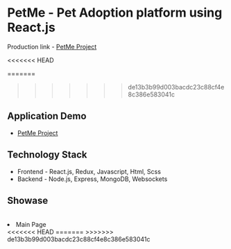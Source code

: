 # PetMe - Pet Adoption platform using React.js

Production link - <a href="https://petme21.herokuapp.com/" target="_blank"> PetMe Project</a>

<<<<<<< HEAD
<!-- <img alt="main-view" src="https://res.cloudinary.com/dhorz8v6v/image/upload/v1631435411/petme%20screenshots/Screen_Shot_2021-08-08_at_15.26.49_xsrfni.png" width="250" height="250"> -->

=======
<!-- <img alt="main-view" src="https://res.cloudinary.com/dhorz8v6v/image/upload/v1631435411/petme%20screenshots/Screen_Shot_2021-08-08_at_15.26.49_xsrfni.png" width="250" height="250">
 -->
>>>>>>> de13b3b99d003bacdc23c88cf4e8c386e583041c

<h2>Application Demo</h2>
<ul>
    <li>
        <a href="https://petme21.herokuapp.com/" target="_blank"> PetMe Project</a>
    </li>
</ul>

<h2> Technology Stack </h2>
    <ul>
    <li>Frontend - React.js, Redux, Javascript, Html, Scss</li>
    <li>Backend - Node.js, Express, MongoDB, Websockets</li>
</ul>

<h2> Showase </h2>
<br>
<li>Main Page</li>
<<<<<<< HEAD
<!-- <img alt="main-page" src="https://res.cloudinary.com/dhorz8v6v/image/upload/v1631435398/petme%20screenshots/home-record_hlocsl.gif" width="250" height="250"> -->
=======
<!-- <img alt="main-page" src="https://res.cloudinary.com/dhorz8v6v/image/upload/v1631435398/petme%20screenshots/home-record_hlocsl.gif" width="250" height="250"> -->
>>>>>>> de13b3b99d003bacdc23c88cf4e8c386e583041c
